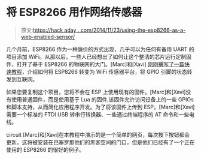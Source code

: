 # 将 ESP8266 用作网络传感器

> 原文:[https://hack aday . com/2014/11/23/using-the-esp8266-as-a-web-enabled-sensor/](https://hackaday.com/2014/11/23/using-the-esp8266-as-a-web-enabled-sensor/)

几个月前，ESP8266 作为一种廉价的方式出现，几乎可以为任何有备用 UART 的项目添加 WiFi。从那以后，一些人已经想出了如何让这个整洁的芯片运行定制固件，打开了基于 ESP8266 的物联网的大门。[Marc]和[Xavi] [刚刚撰写了一篇快速教程](http://importhack.wordpress.com/2014/11/22/how-to-use-ep8266-esp-01-as-a-sensor-web-client/)，介绍如何将 ESP8266 转变为 WiFi 传感器平台，将 GPIO 引脚的状态转发到互联网。

如果您要复制这个项目，您将不会在 ESP 上使用现有的固件。[Marc]和[Xavi]没有使用普通固件，而是使用基于 Lua 的固件,该固件允许访问设备上的一些 GPIOs 和脚本支持，从而简化应用程序开发。为了将该固件上传到 ESP，[Marc]和[Xavi]需要一个标准的 FTDI USB 转串行转换器、一些通过终端程序的 AT 命令和一些电线。

circuit [Marc]和[Xavi]在本教程中演示的是一个简单的网页，每次按下按钮都会更新。这将被安装在巴塞罗那他们的黑客空间的门口，但是他们已经有了一个正在使用的 ESP8266 的很好的例子。
